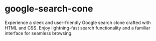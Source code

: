 # google-search-cone
Experience a sleek and user-friendly Google search clone crafted with HTML and CSS. Enjoy lightning-fast search functionality and a familiar interface for seamless browsing.
